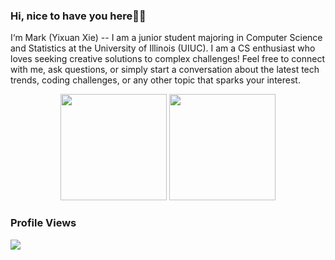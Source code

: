 ### Hi, nice to have you here🧡💙



I‘m Mark (Yixuan Xie) -- I am a junior student majoring in Computer Science and Statistics at the University of Illinois (UIUC). I am a CS enthusiast who loves seeking creative solutions to complex challenges!  Feel free to connect with me, ask questions, or simply start a conversation about the latest tech trends, coding challenges, or any other topic that sparks your interest.

<div align="center">
<span>  </span>
<img height="170px" src="https://github-readme-stats.vercel.app/api?username=Makr-Xie" /><span>  
</span><img height="170px" src="https://github-readme-stats.vercel.app/api/top-langs/?username=karpathy&layout=compact" />
<span>  </span>
</div>



### Profile Views
![](https://count.getloli.com/get/@Makr-Xie.github.readme)
